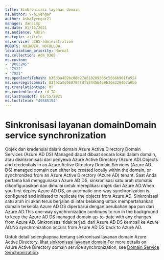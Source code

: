 ```yaml
---
title: Sinkronisasi layanan domain
ms.author: v-aiyengar
author: AshaIyengar21
manager: dansimp
ms.date: 01/15/2021
ms.audience: Admin
ms.topic: article
ms.service: o365-administration
ROBOTS: NOINDEX, NOFOLLOW
localization_priority: Normal
ms.collection: Adm_O365
ms.custom:
- "9003245"
- "7922"
- "7921"
ms.openlocfilehash: b35d3a402bc08a27a818209385c5666b901fa524
ms.sourcegitcommit: 83fe2a8d060794fdf58445b469b30a3294b7a9b6
ms.translationtype: MT
ms.contentlocale: id-ID
ms.lasthandoff: 01/15/2021
ms.locfileid: "49885154"
---
```

# <a name="domain-service-synchronization"></a><span data-ttu-id="4a8c1-102">Sinkronisasi layanan domain</span><span class="sxs-lookup"><span data-stu-id="4a8c1-102">Domain service synchronization</span></span>

<span data-ttu-id="4a8c1-103">Objek dan kredensial dalam domain Azure Active Directory Domain Services (Azure AD DS) Managed dapat dibuat secara lokal dalam domain, atau disinkronisasi dari penyewa Azure Active Directory (Azure AD).</span><span class="sxs-lookup"><span data-stu-id="4a8c1-103">Objects and credentials in an Azure Active Directory Domain Services (Azure AD DS) managed domain can either be created locally within the domain, or synchronized from an Azure Active Directory (Azure AD) tenant.</span></span> <span data-ttu-id="4a8c1-104">Saat Anda pertama kali menggunakan Azure AD DS, sinkronisasi satu arah otomatis dikonfigurasikan dan dimulai untuk mereplikasi objek dari Azure AD.</span><span class="sxs-lookup"><span data-stu-id="4a8c1-104">When you first deploy Azure AD DS, an automatic one-way synchronization is configured and initiated to replicate the objects from Azure AD.</span></span> <span data-ttu-id="4a8c1-105">Sinkronisasi satu arah ini akan terus berjalan di latar belakang untuk mempertahankan domain terkelola Azure AD DS diperbarui dengan perubahan apa pun dari Azure AD.</span><span class="sxs-lookup"><span data-stu-id="4a8c1-105">This one-way synchronization continues to run in the background to keep the Azure AD DS managed domain up-to-date with any changes from Azure AD.</span></span> <span data-ttu-id="4a8c1-106">Sinkronisasi tidak terjadi dari Azure AD DS kembali ke Azure AD.</span><span class="sxs-lookup"><span data-stu-id="4a8c1-106">No synchronization occurs from Azure AD DS back to Azure AD.</span></span>

<span data-ttu-id="4a8c1-107">Untuk detail selengkapnya tentang sinkronisasi layanan domain Azure Active Directory, lihat [sinkronisasi layanan domain](https://docs.microsoft.com/azure/active-directory-domain-services/synchronization).</span><span class="sxs-lookup"><span data-stu-id="4a8c1-107">For more details on Azure Active Directory domain service synchronization, see [Domain Service Synchronization](https://docs.microsoft.com/azure/active-directory-domain-services/synchronization).</span></span> 
